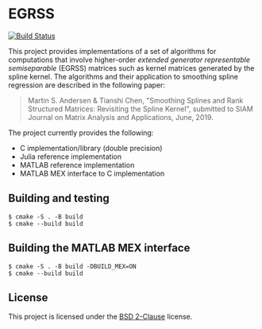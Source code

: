 # EGRSS

[![Build Status](https://travis-ci.org/martinandersen/EGRSS.svg?branch=master)](https://travis-ci.org/martinandersen/EGRSS)

This project provides implementations of a set of algorithms for computations that involve higher-order *extended generator representable semiseparable* (EGRSS) matrices such as kernel matrices generated by the spline kernel. The algorithms and their application to smoothing spline regression are described in the following paper:

> Martin S. Andersen & Tianshi Chen, "Smoothing Splines and Rank Structured Matrices: Revisiting the Spline Kernel", submitted to SIAM Journal on Matrix Analysis and Applications, June, 2019. 

The project currently provides the following:

- C implementation/library (double precision)
- Julia reference implementation
- MATLAB reference implementation
- MATLAB MEX interface to C implementation

## Building and testing

```
$ cmake -S . -B build 
$ cmake --build build
```

## Building the MATLAB MEX interface

```
$ cmake -S . -B build -DBUILD_MEX=ON
$ cmake --build build
```

## License

This project is licensed under the [BSD 2-Clause](LICENSE) license.
